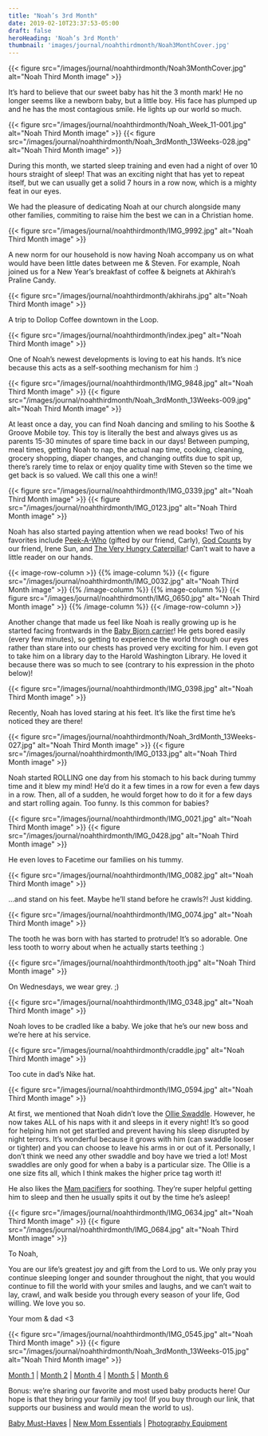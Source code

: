 ```yaml
---
title: "Noah’s 3rd Month"
date: 2019-02-10T23:37:53-05:00
draft: false
heroHeading: 'Noah’s 3rd Month'
thumbnail: 'images/journal/noahthirdmonth/Noah3MonthCover.jpg'
---
```


{{< figure src="/images/journal/noahthirdmonth/Noah3MonthCover.jpg" alt="Noah Third Month image" >}}

It’s hard to believe that our sweet baby has hit the 3 month mark! He no longer seems like a newborn baby, but a little boy. His face has plumped up and he has the most contagious smile. He lights up our world so much. 

{{< figure src="/images/journal/noahthirdmonth/Noah_Week_11-001.jpg" alt="Noah Third Month image" >}}
{{< figure src="/images/journal/noahthirdmonth/Noah_3rdMonth_13Weeks-028.jpg" alt="Noah Third Month image" >}}

During this month, we started sleep training and even had a night of over 10 hours straight of sleep! That was an exciting night that has yet to repeat itself, but we can usually get a solid 7 hours in a row now, which is a mighty feat in our eyes. 

We had the pleasure of dedicating Noah at our church alongside many other families, commiting to raise him the best we can in a Christian home.

{{< figure src="/images/journal/noahthirdmonth/IMG_9992.jpg" alt="Noah Third Month image" >}}

A new norm for our household is now having Noah accompany us on what would have been little dates between me & Steven. For example, Noah joined us for a New Year’s breakfast of coffee & beignets at Akhirah’s Praline Candy.

{{< figure src="/images/journal/noahthirdmonth/akhirahs.jpg" alt="Noah Third Month image" >}}

A trip to Dollop Coffee downtown in the Loop.

{{< figure src="/images/journal/noahthirdmonth/index.jpeg" alt="Noah Third Month image" >}}

One of Noah’s newest developments is loving to eat his hands. It’s nice because this acts as a self-soothing mechanism for him :)

{{< figure src="/images/journal/noahthirdmonth/IMG_9848.jpg" alt="Noah Third Month image" >}}
{{< figure src="/images/journal/noahthirdmonth/Noah_3rdMonth_13Weeks-009.jpg" alt="Noah Third Month image" >}}

At least once a day, you can find Noah dancing and smiling to his Soothe & Groove Mobile toy. This toy is literally the best and always gives us as parents 15-30 minutes of spare time back in our days! Between pumping, meal times, getting Noah to nap, the actual nap time, cooking, cleaning, grocery shopping, diaper changes, and changing outfits due to spit up, there’s rarely time to relax or enjoy quality time with Steven so the time we get back is so valued. We call this one a win!!

{{< figure src="/images/journal/noahthirdmonth/IMG_0339.jpg" alt="Noah Third Month image" >}}
{{< figure src="/images/journal/noahthirdmonth/IMG_0123.jpg" alt="Noah Third Month image" >}}

Noah has also started paying attention when we read books! Two of his favorites include [Peek-A-Who](https://www.amazon.com/gp/product/0811826023/ref=as_li_tl?ie=UTF8&tag=is0f1-20&camp=1789&creative=9325&linkCode=as2&creativeASIN=0811826023&linkId=a3359a37f9377e377223e642304d9130) (gifted by our friend, Carly), [God Counts](https://www.amazon.com/gp/product/1945270799/ref=as_li_tl?ie=UTF8&tag=is0f1-20&camp=1789&creative=9325&linkCode=as2&creativeASIN=1945270799&linkId=861d11d8fdefa9657f852efe32cfdaea) by our friend, Irene Sun, and [The Very Hungry Caterpillar](https://www.amazon.com/gp/product/0399226907/ref=as_li_tl?ie=UTF8&tag=is0f1-20&camp=1789&creative=9325&linkCode=as2&creativeASIN=0399226907&linkId=a4e526b6804095c79b0b0e4a154d10b5)! Can’t wait to have a little reader on our hands.

{{< image-row-column >}}
{{% image-column %}}
{{< figure src="/images/journal/noahthirdmonth/IMG_0032.jpg" alt="Noah Third Month image" >}}
{{% /image-column %}}
{{% image-column %}}
{{< figure src="/images/journal/noahthirdmonth/IMG_0650.jpg" alt="Noah Third Month image" >}}
{{% /image-column %}}
{{< /image-row-column >}}

Another change that made us feel like Noah is really growing up is he started facing frontwards in the [Baby Bjorn carrier](https://www.amazon.com/gp/product/B0009JOSNM/ref=as_li_tl?ie=UTF8&tag=is0f1-20&camp=1789&creative=9325&linkCode=as2&creativeASIN=B0009JOSNM&linkId=ed1c5b37fd5949ccce729e5dea4a2284)! He gets bored easily (every few minutes), so getting to experience the world through our eyes rather than stare into our chests has proved very exciting for him. I even got to take him on a library day to the Harold Washington Library. He loved it because there was so much to see (contrary to his expression in the photo below)!

{{< figure src="/images/journal/noahthirdmonth/IMG_0398.jpg" alt="Noah Third Month image" >}}

Recently, Noah has loved staring at his feet. It’s like the first time he’s noticed they are there!

{{< figure src="/images/journal/noahthirdmonth/Noah_3rdMonth_13Weeks-027.jpg" alt="Noah Third Month image" >}}
{{< figure src="/images/journal/noahthirdmonth/IMG_0133.jpg" alt="Noah Third Month image" >}}

Noah started ROLLING one day from his stomach to his back during tummy time and it blew my mind! He’d do it a few times in a row for even a few days in a row. Then, all of a sudden, he would forget how to do it for a few days and start rolling again. Too funny. Is this common for babies?

{{< figure src="/images/journal/noahthirdmonth/IMG_0021.jpg" alt="Noah Third Month image" >}}
{{< figure src="/images/journal/noahthirdmonth/IMG_0428.jpg" alt="Noah Third Month image" >}}

He even loves to Facetime our families on his tummy.

{{< figure src="/images/journal/noahthirdmonth/IMG_0082.jpg" alt="Noah Third Month image" >}}

…and stand on his feet. Maybe he’ll stand before he crawls?! Just kidding.

{{< figure src="/images/journal/noahthirdmonth/IMG_0074.jpg" alt="Noah Third Month image" >}}

The tooth he was born with has started to protrude! It’s so adorable. One less tooth to worry about when he actually starts teething :)

{{< figure src="/images/journal/noahthirdmonth/tooth.jpg" alt="Noah Third Month image" >}}

On Wednesdays, we wear grey. ;)

{{< figure src="/images/journal/noahthirdmonth/IMG_0348.jpg" alt="Noah Third Month image" >}}

Noah loves to be cradled like a baby. We joke that he’s our new boss and we’re here at his service. 

{{< figure src="/images/journal/noahthirdmonth/craddle.jpg" alt="Noah Third Month image" >}}

Too cute in dad’s Nike hat.

{{< figure src="/images/journal/noahthirdmonth/IMG_0594.jpg" alt="Noah Third Month image" >}}

At first, we mentioned that Noah didn’t love the [Ollie Swaddle](http://theollieworld.refr.cc/ivanac). However, he now takes ALL of his naps with it and sleeps in it every night! It’s so good for helping him not get startled and prevent having his sleep disrupted by night terrors. It’s wonderful because it grows with him (can swaddle looser or tighter) and you can choose to leave his arms in or out of it. Personally, I don’t think we need any other swaddle and boy have we tried a lot! Most swaddles are only good for when a baby is a particular size. The Ollie is a one size fits all, which I think makes the higher price tag worth it!

He also likes the [Mam pacifiers](https://www.amazon.com/gp/product/B01IF8AHCY/ref=as_li_tl?ie=UTF8&tag=is0f1-20&camp=1789&creative=9325&linkCode=as2&creativeASIN=B01IF8AHCY&linkId=bed3eb4a0c6bd98a6a22c4941b7773f4) for soothing. They’re super helpful getting him to sleep and then he usually spits it out by the time he’s asleep!

{{< figure src="/images/journal/noahthirdmonth/IMG_0634.jpg" alt="Noah Third Month image" >}}
{{< figure src="/images/journal/noahthirdmonth/IMG_0684.jpg" alt="Noah Third Month image" >}}

To Noah, 

You are our life’s greatest joy and gift from the Lord to us. We only pray you continue sleeping longer and sounder throughout the night, that you would continue to fill the world with your smiles and laughs, and we can’t wait to lay, crawl, and walk beside you through every season of your life, God willing. We love you so. 

Your mom & dad <3

{{< figure src="/images/journal/noahthirdmonth/IMG_0545.jpg" alt="Noah Third Month image" >}}
{{< figure src="/images/journal/noahthirdmonth/Noah_3rdMonth_13Weeks-015.jpg" alt="Noah Third Month image" >}}

[Month 1](https://ivanasteven.com/journal/first-month) | [Month 2](https://ivanasteven.com/journal/second-month) | [Month 4](https://ivanasteven.com/journal/fourth-month) | [Month 5](https://ivanasteven.com/journal/fifth-month) | [Month 6](https://ivanasteven.com/journal/sixth-month)

Bonus: we’re sharing our favorite and most used baby products here! Our hope is that they bring your family joy too! (If you buy through our link, that supports our business and would mean the world to us). 

[Baby Must-Haves](https://kit.com/ivanasteven/our-baby-must-haves) | [New Mom Essentials](https://kit.com/ivanasteven/new-mom-essentials) | [Photography Equipment](https://kit.com/ivanasteven/photography-gear)